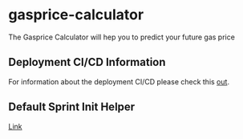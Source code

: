 # gasprice-calculator
The Gasprice Calculator will hep you to predict your future gas price

## Deployment CI/CD Information
For information about the deployment CI/CD please check this [out](DEPLOYMENT_README.md).

## Default Sprint Init Helper
[Link](HELP.md)